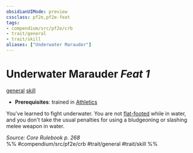 ```yaml
---
obsidianUIMode: preview
cssclass: pf2e,pf2e-feat
tags:
- compendium/src/pf2e/crb
- trait/general
- trait/skill
aliases: ["Underwater Marauder"]
---
```

# Underwater Marauder  *Feat 1*  
[general](../../Rules/traits/general.md)  [skill](../../Rules/traits/skill.md)  

- **Prerequisites**: trained in [Athletics](../skills.md#Athletics)

You've learned to fight underwater. You are not [flat-footed](../../Rules/conditions.md#Flat-footed) while in water, and you don't take the usual penalties for using a bludgeoning or slashing melee weapon in water.

*Source: Core Rulebook p. 268*  
%% #compendium/src/pf2e/crb #trait/general #trait/skill %%